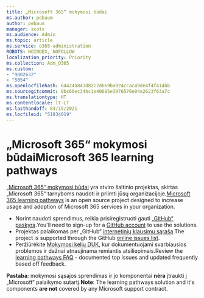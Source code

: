 ```yaml
---
title: „Microsoft 365“ mokymosi būdai
ms.author: pebaum
author: pebaum
manager: scotv
ms.audience: Admin
ms.topic: article
ms.service: o365-administration
ROBOTS: NOINDEX, NOFOLLOW
localization_priority: Priority
ms.collection: Adm_O365
ms.custom:
- "9002632"
- "5054"
ms.openlocfilehash: 64424a843d82c2d669ba924ccac49de4f4f414bb
ms.sourcegitcommit: 8bc60ec34bc1e40685e3976576e04a2623f63a7c
ms.translationtype: HT
ms.contentlocale: lt-LT
ms.lasthandoff: 04/15/2021
ms.locfileid: "51834019"
---
```

# <a name="microsoft-365-learning-pathways"></a><span data-ttu-id="98529-102">„Microsoft 365“ mokymosi būdai</span><span class="sxs-lookup"><span data-stu-id="98529-102">Microsoft 365 learning pathways</span></span>

<span data-ttu-id="98529-103">[„Microsoft 365“ mokymosi būdai](https://docs.microsoft.com/office365/customlearning/) yra atviro šaltinio projektas, skirtas „Microsoft 365“ tarnyboms naudoti ir priimti jūsų organizacijoje.</span><span class="sxs-lookup"><span data-stu-id="98529-103">[Microsoft 365 learning pathways](https://docs.microsoft.com/office365/customlearning/) is an open source project designed to increase usage and adoption of Microsoft 365 services in your organization.</span></span>

- <span data-ttu-id="98529-104">Norint naudoti sprendimus, reikia prisiregistruoti gauti [„GitHub“ paskyrą](https://aka.ms/joingithub).</span><span class="sxs-lookup"><span data-stu-id="98529-104">You'll need to sign-up for a [GitHub account](https://aka.ms/joingithub) to use the solutions.</span></span>
- <span data-ttu-id="98529-105">Projektas palaikomas per „GitHub“ [internetinių klausimų sąrašą](https://aka.ms/CustomLearningHelp).</span><span class="sxs-lookup"><span data-stu-id="98529-105">The project is supported through the GitHub [online issues list](https://aka.ms/CustomLearningHelp).</span></span>
- <span data-ttu-id="98529-106">Peržiūrėkite [Mokymosi kelių DUK](https://docs.microsoft.com/office365/customlearning/faq), kur dokumentuojami svarbiausios problemos ir dažnai atnaujinama remiantis atsiliepimais.</span><span class="sxs-lookup"><span data-stu-id="98529-106">Review the [learning pathways FAQ](https://docs.microsoft.com/office365/customlearning/faq) - documented top issues and updated frequently based off feedback.</span></span>

<span data-ttu-id="98529-107">**Pastaba**: mokymosi sąsajos sprendimas ir jo komponentai **nėra** įtraukti į „Microsoft“ palaikymo sutartį.</span><span class="sxs-lookup"><span data-stu-id="98529-107">**Note**: The learning pathways solution and it's components **are not** covered by any Microsoft support contract.</span></span>
